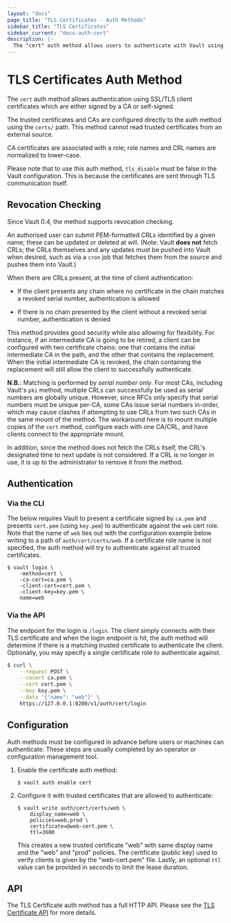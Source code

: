 ```yaml
---
layout: "docs"
page_title: "TLS Certificates - Auth Methods"
sidebar_title: "TLS Certificates"
sidebar_current: "docs-auth-cert"
description: |-
  The "cert" auth method allows users to authenticate with Vault using TLS client certificates.
---
```


# TLS Certificates Auth Method

The `cert` auth method allows authentication using SSL/TLS client certificates
which are either signed by a CA or self-signed.

The trusted certificates and CAs are configured directly to the auth method
using the `certs/` path. This method cannot read trusted certificates from an
external source.

CA certificates are associated with a role; role names and CRL names are normalized to
lower-case.

Please note that to use this auth method, `tls_disable` must be false in the Vault 
configuration. This is because the certificates are sent through TLS communication itself.

## Revocation Checking

Since Vault 0.4, the method supports revocation checking.

An authorised user can submit PEM-formatted CRLs identified by a given name;
these can be updated or deleted at will. (Note: Vault **does not** fetch CRLs;
the CRLs themselves and any updates must be pushed into Vault when desired,
such as via a `cron` job that fetches them from the source and pushes them into
Vault.)

When there are CRLs present, at the time of client authentication:

* If the client presents any chain where no certificate in the chain matches a
  revoked serial number, authentication is allowed

* If there is no chain presented by the client without a revoked serial number,
  authentication is denied

This method provides good security while also allowing for flexibility. For
instance, if an intermediate CA is going to be retired, a client can be
configured with two certificate chains: one that contains the initial
intermediate CA in the path, and the other that contains the replacement. When
the initial intermediate CA is revoked, the chain containing the replacement
will still allow the client to successfully authenticate.

**N.B.**: Matching is performed by *serial number only*. For most CAs,
including Vault's `pki` method, multiple CRLs can successfully be used as
serial numbers are globally unique. However, since RFCs only specify that
serial numbers must be unique per-CA, some CAs issue serial numbers in-order,
which may cause clashes if attempting to use CRLs from two such CAs in the same
mount of the method. The workaround here is to mount multiple copies of the
`cert` method, configure each with one CA/CRL, and have clients connect to the
appropriate mount.

In addition, since the method does not fetch the CRLs itself, the CRL's
designated time to next update is not considered. If a CRL is no longer in use,
it is up to the administrator to remove it from the method.

## Authentication

### Via the CLI

The below requires Vault to present a certificate signed by `ca.pem` and
presents `cert.pem` (using `key.pem`) to authenticate against the `web` cert
role. Note that the name of `web` ties out with the configuration example 
below writing to a path of `auth/cert/certs/web`. If a certificate role name 
is not specified, the auth method will try to authenticate against all trusted 
certificates.

```
$ vault login \
    -method=cert \
    -ca-cert=ca.pem \
    -client-cert=cert.pem \
    -client-key=key.pem \
    name=web
```

### Via the API

The endpoint for the login is `/login`. The client simply connects with their
TLS certificate and when the login endpoint is hit, the auth method will
determine if there is a matching trusted certificate to authenticate the client.
Optionally, you may specify a single certificate role to authenticate against.

```sh
$ curl \
    --request POST \
    --cacert ca.pem \
    --cert cert.pem \
    --key key.pem \
    --data '{"name": "web"}' \
    https://127.0.0.1:8200/v1/auth/cert/login
```

## Configuration

Auth methods must be configured in advance before users or machines can
authenticate. These steps are usually completed by an operator or configuration
management tool.

1. Enable the certificate auth method:

    ```text
    $ vault auth enable cert
    ```

1. Configure it with trusted certificates that are allowed to authenticate:

    ```text
    $ vault write auth/cert/certs/web \
        display_name=web \
        policies=web,prod \
        certificate=@web-cert.pem \
        ttl=3600
    ```

    This creates a new trusted certificate "web" with same display name and the
    "web" and "prod" policies. The certificate (public key) used to verify
    clients is given by the "web-cert.pem" file. Lastly, an optional `ttl` value
    can be provided in seconds to limit the lease duration.

## API

The TLS Certificate auth method has a full HTTP API. Please see the
[TLS Certificate API](/api/auth/cert/index.html) for more details.
